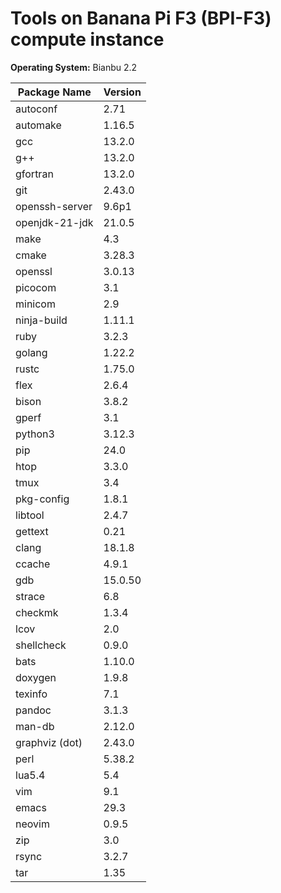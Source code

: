 # Tools on Banana Pi F3 (BPI-F3) compute instance

**Operating System:** Bianbu 2.2

| Package Name              | Version  |
|---------------------------|----------|
| autoconf                  | 2.71     |
| automake                  | 1.16.5   |
| gcc                       | 13.2.0   |
| g++                       | 13.2.0   |
| gfortran                  | 13.2.0   |
| git                       | 2.43.0   |
| openssh-server            | 9.6p1    |
| openjdk-21-jdk            | 21.0.5   |
| make                      | 4.3      |
| cmake                     | 3.28.3   |
| openssl                   | 3.0.13   |
| picocom                   | 3.1      |
| minicom                   | 2.9      |
| ninja-build               | 1.11.1   |
| ruby                      | 3.2.3    |
| golang                    | 1.22.2   |
| rustc                     | 1.75.0   |
| flex                      | 2.6.4    |
| bison                     | 3.8.2    |
| gperf                     | 3.1      |
| python3                   | 3.12.3   |
| pip                       | 24.0     |
| htop                      | 3.3.0    |
| tmux                      | 3.4      |
| pkg-config                | 1.8.1    |
| libtool                   | 2.4.7    |
| gettext                   | 0.21     |
| clang                     | 18.1.8   |
| ccache                    | 4.9.1    |
| gdb                       | 15.0.50  |
| strace                    | 6.8      |
| checkmk                   | 1.3.4    |
| lcov                      | 2.0      |
| shellcheck                | 0.9.0    |
| bats                      | 1.10.0   |
| doxygen                   | 1.9.8    |
| texinfo                   | 7.1      |
| pandoc                    | 3.1.3    |
| man-db                    | 2.12.0   |
| graphviz (dot)            | 2.43.0   |
| perl                      | 5.38.2   |
| lua5.4                    | 5.4      |
| vim                       | 9.1      |
| emacs                     | 29.3     |
| neovim                    | 0.9.5    |
| zip                       | 3.0      |
| rsync                     | 3.2.7    |
| tar                       | 1.35     |

